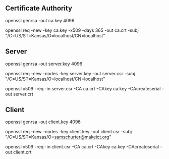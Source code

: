 ## Certificate Authority
openssl genrsa -out ca.key 4096

openssl req -new -key ca.key -x509 -days 365 -out ca.crt -subj "/C=US/ST=Kansas/O=localhost/CN=localhost"

## Server
openssl genrsa -out server.key 4096

openssl req -new -nodes -key server.key -out server.csr -subj "/C=US/ST=Kansas/O=localhost/CN=localhost"

openssl x509 -req -in server.csr -CA ca.crt -CAkey ca.key -CAcreateserial -out server.crt

## Client
openssl genrsa -out client.key 4096

openssl req -new -nodes -key client.key -out client.csr -subj "/C=US/ST=Kansas/O=samschurter@makeict.org"

openssl x509 -req -in client.csr -CA ca.crt -CAkey ca.key -CAcreateserial -out client.crt
